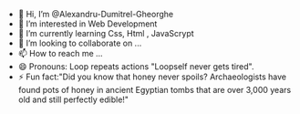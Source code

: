 - 👋 Hi, I’m @Alexandru-Dumitrel-Gheorghe
- 👀 I’m interested in Web Development
- 🌱 I’m currently learning Css, Html , JavaScrypt
- 💞️ I’m looking to collaborate on ...
- 📫 How to reach me ...
- 😄 Pronouns: Loop repeats actions "Loopself never gets tired".
- ⚡ Fun fact:"Did you know that honey never spoils? Archaeologists have found pots of honey in ancient Egyptian tombs that are over 3,000 years old and still perfectly edible!"

<!---
Alexandru-Dumitrel-Gheorghe/Alexandru-Dumitrel-Gheorghe is a ✨ special ✨ repository because its `README.md` (this file) appears on your GitHub profile.
You can click the Preview link to take a look at your changes.
--->
